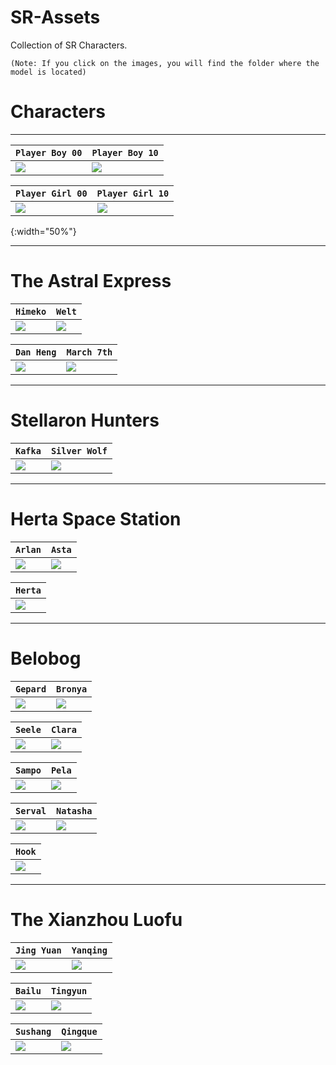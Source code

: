 # SR-Assets

Collection of SR Characters. 

`(Note: If you click on the images, you will find the folder where the model is located)`

# Characters

---

| ```Player Boy 00``` | ```Player Boy 10``` |
| --- | --- |
| <a href="https://github.com/m4urlclo0/SR-Assets/tree/main/Characters/Avatar_PlayerBoy_00/"> <img src="/img/8001.png"/></a> | <a href="https://github.com/m4urlclo0/SR-Assets/tree/main/Characters/Avatar_PlayerBoy_10/"> <img src="/img/8003.png"/></a> |

| ```Player Girl 00``` | ```Player Girl 10``` |
| --- | --- |
| <a href="https://github.com/m4urlclo0/SR-Assets/tree/main/Characters/Avatar_PlayerGirl_00/"> <img src="/img/8002.png"/></a> | <a href="https://github.com/m4urlclo0/SR-Assets/tree/main/Characters/Avatar_PlayerGirl_10/"> <img src="/img/8004.png"/></a> | 
{:width="50%"}

---

# The Astral Express

| ```Himeko``` | ```Welt``` |
| --- | --- |
| <a href="https://github.com/m4urlclo0/SR-Assets/tree/main/Characters/Avatar_Himeko_00"> <img src="/img/1003.png"/></a> | <a href="https://github.com/m4urlclo0/SR-Assets/tree/main/Characters/Avatar_Welt_00"><img src="/img/1004.png"/></a> |

| ```Dan Heng``` | ```March 7th``` |
| --- | --- |
| <a href="https://github.com/m4urlclo0/SR-Assets/tree/main/Characters/Avatar_DanHeng_00"> <img src="/img/1002.png"/></a> | <a href="https://github.com/m4urlclo0/SR-Assets/tree/main/Characters/Avatar_Mar_7th_00"> <img src="/img/1001.png"/></a> |

---

# Stellaron Hunters

| ```Kafka``` | ```Silver Wolf``` |
| --- | --- |
| <a href="https://github.com/m4urlclo0/SR-Assets/tree/main/Characters/Avatar_Kafka_00"> <img src="/img/1005.png"/></a> | <a href="https://github.com/m4urlclo0/SR-Assets/tree/main/Characters/Avatar_Silwolf_00"> <img src="/img/1006.png"/></a> |

---

# Herta Space Station

| ```Arlan``` | ```Asta``` |
| --- | --- |
| <a href="https://github.com/m4urlclo0/SR-Assets/tree/main/Characters/Avatar_Arlan_00"> <img src="/img/1008.png"/></a> | <a href="https://github.com/m4urlclo0/SR-Assets/tree/main/Characters/Avatar_Asta_00"> <img src="/img/1009.png"/></a> |

| ```Herta``` |
| --- |
| <a href="https://github.com/m4urlclo0/SR-Assets/tree/main/Characters/Avatar_Herta_00"> <img src="/img/1013.png"/></a> |

---

# Belobog

| ```Gepard``` | ```Bronya``` |
| --- | --- |
| <a href="https://github.com/m4urlclo0/SR-Assets/tree/main/Characters/Avatar_Gepard_00"> <img src="/img/1104.png"/></a> | <a href="https://github.com/m4urlclo0/SR-Assets/tree/main/Characters/Avatar_Bronya_00"> <img src="/img/1101.png"/></a> |

| ```Seele``` | ```Clara``` |
| --- | --- |
| <a href="https://github.com/m4urlclo0/SR-Assets/tree/main/Characters/Avatar_Seele_00"> <img src="/img/1102.png"/></a> | <a href="https://github.com/m4urlclo0/SR-Assets/tree/main/Characters/Avatar_Klara_00"> <img src="/img/1107.png"/></a> |

| ```Sampo``` | ```Pela``` |
| --- | --- |
| <a href="https://github.com/m4urlclo0/SR-Assets/tree/main/Characters/Avatar_Sampo_00"> <img src="/img/1108.png"/></a> | <a href="https://github.com/m4urlclo0/SR-Assets/tree/main/Characters/Avatar_Pela_00"> <img src="/img/1106.png"/></a> |

| ```Serval``` | ```Natasha``` |
| --- | --- |
| <a href="https://github.com/m4urlclo0/SR-Assets/tree/main/Characters/Avatar_Serval_00"> <img src="/img/1103.png"/></a> | <a href="https://github.com/m4urlclo0/SR-Assets/tree/main/Characters/Avatar_Natasha_00"> <img src="/img/1105.png"/></a> |

| ```Hook``` |
| --- |
| <a href="https://github.com/m4urlclo0/SR-Assets/tree/main/Characters/Avatar_Hook_00"> <img src="/img/1109.png"/></a> |

---

# The Xianzhou Luofu

| ```Jing Yuan``` | ```Yanqing``` |
| --- | --- |
| <a href="https://github.com/m4urlclo0/SR-Assets/tree/main/Characters/Avatar_JingYuan_00"> <img src="/img/1204.png"/></a> | <a href="https://github.com/m4urlclo0/SR-Assets/tree/main/Characters/Avatar_Yanqing_00"> <img src="/img/1209.png"/></a> |

| ```Bailu``` | ```Tingyun``` |
| --- | --- |
| <a href="https://github.com/m4urlclo0/SR-Assets/tree/main/Characters/Avatar_Bailu_00"> <img src="/img/1211.png"/></a> | <a href="https://github.com/m4urlclo0/SR-Assets/tree/main/Characters/Avatar_Tingyun_00"> <img src="/img/1202.png"/></a> |

| ```Sushang``` | ```Qingque``` |
| --- | --- |
| <a href="https://github.com/m4urlclo0/SR-Assets/tree/main/Characters/Avatar_Sushang_00"> <img src="/img/1206.png"/></a> | <a href="https://github.com/m4urlclo0/SR-Assets/tree/main/Characters/Avatar_Qingque_00"> <img src="/img/1201.png"/></a> |
